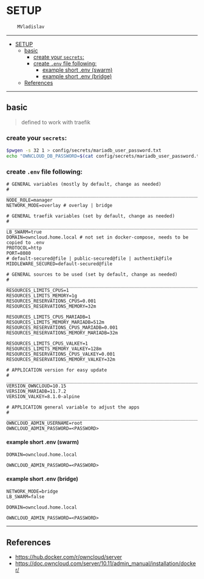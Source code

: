 # SETUP

```sh
    MVladislav
```

---

- [SETUP](#setup)
  - [basic](#basic)
    - [create your `secrets`:](#create-your-secrets)
    - [create `.env` file following:](#create-env-file-following)
      - [example short .env (swarm)](#example-short-env-swarm)
      - [example short .env (bridge)](#example-short-env-bridge)
  - [References](#references)

---

## basic

> defined to work with traefik

### create your `secrets`:

```sh
$pwgen -s 32 1 > config/secrets/mariadb_user_password.txt
echo "OWNCLOUD_DB_PASSWORD=$(cat config/secrets/mariadb_user_password.txt)" >> .env
```

### create `.env` file following:

```env
# GENERAL variables (mostly by default, change as needed)
# ______________________________________________________________________________
NODE_ROLE=manager
NETWORK_MODE=overlay # overlay | bridge

# GENERAL traefik variables (set by default, change as needed)
# ______________________________________________________________________________
LB_SWARM=true
DOMAIN=owncloud.home.local # not set in docker-compose, needs to be copied to .env
PROTOCOL=http
PORT=8080
# default-secured@file | public-secured@file | authentik@file
MIDDLEWARE_SECURED=default-secured@file

# GENERAL sources to be used (set by default, change as needed)
# ______________________________________________________________________________
RESOURCES_LIMITS_CPUS=1
RESOURCES_LIMITS_MEMORY=1g
RESOURCES_RESERVATIONS_CPUS=0.001
RESOURCES_RESERVATIONS_MEMORY=32m

RESOURCES_LIMITS_CPUS_MARIADB=1
RESOURCES_LIMITS_MEMORY_MARIADB=512m
RESOURCES_RESERVATIONS_CPUS_MARIADB=0.001
RESOURCES_RESERVATIONS_MEMORY_MARIADB=32m

RESOURCES_LIMITS_CPUS_VALKEY=1
RESOURCES_LIMITS_MEMORY_VALKEY=128m
RESOURCES_RESERVATIONS_CPUS_VALKEY=0.001
RESOURCES_RESERVATIONS_MEMORY_VALKEY=32m

# APPLICATION version for easy update
# ______________________________________________________________________________
VERSION_OWNCLOUD=10.15
VERSION_MARIADB=11.7.2
VERSION_VALKEY=8.1.0-alpine

# APPLICATION general variable to adjust the apps
# ______________________________________________________________________________
OWNCLOUD_ADMIN_USERNAME=root
OWNCLOUD_ADMIN_PASSWORD=<PASSWORD>
```

#### example short .env (swarm)

```env
DOMAIN=owncloud.home.local

OWNCLOUD_ADMIN_PASSWORD=<PASSWORD>
```

#### example short .env (bridge)

```env
NETWORK_MODE=bridge
LB_SWARM=false

DOMAIN=owncloud.home.local

OWNCLOUD_ADMIN_PASSWORD=<PASSWORD>
```

---

## References

- <https://hub.docker.com/r/owncloud/server>
- <https://doc.owncloud.com/server/10.11/admin_manual/installation/docker/>
